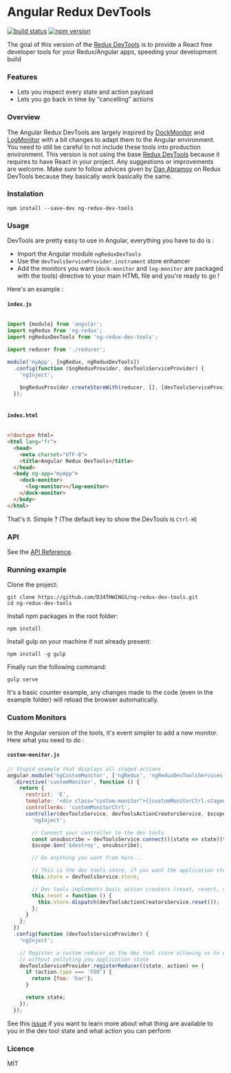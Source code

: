 Angular Redux DevTools
======================

[![build status](https://img.shields.io/travis/D34THWINGS/ng-redux-dev-tools.svg?style=flat-square)](https://travis-ci.org/D34THWINGS/ng-redux-dev-tools)
[![npm version](https://img.shields.io/npm/v/ng-redux-dev-tools.svg?style=flat-square)](https://www.npmjs.com/package/ng-redux-dev-tools)

The goal of this version of the [Redux DevTools](https://github.com/gaearon/redux-devtools) is to provide a React free developer tools for your Redux/Angular apps, speeding your development build

### Features

- Lets you inspect every state and action payload
- Lets you go back in time by “cancelling” actions

### Overview

The Angular Redux DevTools are largely inspired by [DockMonitor](https://github.com/gaearon/redux-devtools-dock-monitor) and [LogMonitor](https://github.com/gaearon/redux-devtools-log-monitor) with a bit changes to adapt them to the Angular environment. You need to still be careful to not include these tools into production environment. This version is not using the base [Redux DevTools](https://github.com/gaearon/redux-devtools) because it requires to have React in your project. Any suggestions or improvements are welcome. Make sure to follow advices given by [Dan Abramov](https://github.com/gaearon) on Redux DevTools because they basically work basically the same.

### Instalation

```
npm install --save-dev ng-redux-dev-tools
```

### Usage

DevTools are pretty easy to use in Angular, everything you have to do is :

- Import the Angular module `ngReduxDevTools`
- Use the `devToolsServiceProvider.instrument` store enhancer
- Add the monitors you want (`dock-monitor` and `log-monitor` are packaged with the tools) directive to your main HTML file and you're ready to go !

Here's an example :

#### `index.js`

```js

import {module} from 'angular';
import ngRedux from 'ng-redux';
import ngReduxDevTools from 'ng-redux-dev-tools';

import reducer from './reducer';

module('myApp', [ngRedux, ngReduxDevTools])
  .config(function ($ngReduxProvider, devToolsServiceProvider) {
    'ngInject';
    
    $ngReduxProvider.createStoreWith(reducer, [], [devToolsServiceProvider.instrument()]);
  });
  
```

#### `index.html`

```html

<!doctype html>
<html lang="fr">
  <head>
    <meta charset="UTF-8">
    <title>Angular Redux DevTools</title>
  </head>
  <body ng-app="myApp">
    <dock-monitor>
      <log-monitor></log-monitor>
    </dock-monitor>
  </body>
</html>

```

That's it. Simple ? (The default key to show the DevTools is `Ctrl-H`)

### API

See the [API Reference](API.md).

### Running example

Clone the project:

```
git clone https://github.com/D34THWINGS/ng-redux-dev-tools.git
cd ng-redux-dev-tools
```

Install npm packages in the root folder:

```
npm install
```

Install gulp on your machine if not already present:

```
npm install -g gulp
```

Finally run the following command:

```
gulp serve
```

It's a basic counter example, any changes made to the code (even in the example folder) will reload the browser automatically.

### Custom Monitors

In the Angular version of the tools, it's event simpler to add a new monitor. Here what you need to do :

#### `custom-monitor.js`

```js
// Stupid example that displays all staged actions
angular.module('ngCustomMonitor', ['ngRedux', 'ngReduxDevToolsServices'])
  .directive('customMonitor', function () {
    return {
      restrict: 'E',
      template: '<div class="custom-monitor">{{customMonitorCtrl.stagedActions}}</div>',
      controllerAs: 'customMonitorCtrl',
      controller(devToolsService, devToolsActionCreatorsService, $scope) {
        'ngInject';

        // Connect your controller to the dev tools
        const unsubscribe = devToolsService.connect()(state => state)(this);
        $scope.$on('$destroy', unsubscribe);

        // Do anything you want from here...

        // This is the dev tools store, if you want the application store, use $ngRedux
        this.store = devToolsService.store;

        // Dev tools implements basic action creators (reset, revert, sweep, commit, toggleAction, jumpToState)
        this.reset = function () {
          this.store.dispatch(devToolsActionCreatorsService.reset());
        };
      }
    };
  })
  .config(function (devToolsServiceProvider) {
    'ngInject';

    // Register a custom reducer on the dev tool store allowing us to use redux to manage state of tools
    // without polluting you application state
    devToolsServiceProvider.registerReducer((state, action) => {
      if (action.type === 'FOO') {
        return {foo: 'bar'};
      }

      return state;
    });
  });
```

See this [issue](https://github.com/gaearon/redux-devtools/issues/3) if you want to learn more about what thing are available to you in the dev tool state and what action you can perform

### Licence

MIT
